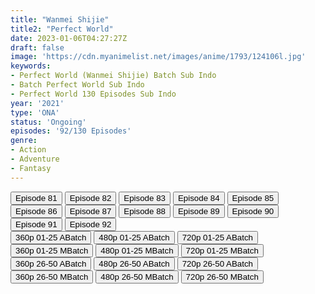 ```yaml
---
title: "Wanmei Shijie"
title2: "Perfect World"
date: 2023-01-06T04:27:27Z
draft: false
image: 'https://cdn.myanimelist.net/images/anime/1793/124106l.jpg'
keywords:
- Perfect World (Wanmei Shijie) Batch Sub Indo
- Batch Perfect World Sub Indo
- Perfect World 130 Episodes Sub Indo
year: '2021'
type: 'ONA'
status: 'Ongoing'
episodes: '92/130 Episodes'
genre:
- Action
- Adventure
- Fantasy
---
```


<div class="d-g gg-10">
<div class="d-g gg-5 gtc-r ai-c">
<button onclick="window.open('?arc=b7P15SHI8i_20221021/81/MP4/Kuramanime-PRFWRD-81-480p-Anichin','_blank')">Episode 81</button>
<button onclick="window.open('?arc=NAXHW9L4kQ_20221028/82/MP4/Kuramanime-PRFWRD-82-480p-Anichin','_blank')">Episode 82</button>
<button onclick="window.open('?arc=pOEfmNq6QK_20221104/83/MP4/Kuramanime-PRFWRD-83-480p-Anichin','_blank')">Episode 83</button>
<button onclick="window.open('?arc=OI3Cg1GuPD_20221111/84/MP4/Kuramanime-PRFWRD-84-480p-Anichin','_blank')">Episode 84</button>
<button onclick="window.open('?arc=jWMzrqvdCM_20221118/85/MP4/Kuramanime-PRFWRD-85-480p-Anichin','_blank')">Episode 85</button>
<button onclick="window.open('?arc=xmnxPGLTnd_20221125/86/MP4/Kuramanime-PRFWRD-86-480p-Anichin','_blank')">Episode 86</button>
<button onclick="window.open('?arc=mwpeK60JRo_20221202/87/MP4/Kuramanime-PRFWRD-87-480p-Anichin','_blank')">Episode 87</button>
<button onclick="window.open('?arc=t1FVYI0YZE_20221209/88/MP4/Kuramanime-PRFWRD-88-480p-Anichin','_blank')">Episode 88</button>
<button onclick="window.open('?arc=D31wAMaqfM_20221216/89/MP4/Kuramanime-PRFWRD-89-480p-Anichin','_blank')">Episode 89</button>
<button onclick="window.open('?arc=k8ghdekcdw_20221223/90/MP4/Kuramanime-PRFWRD-90-480p-Anichin','_blank')">Episode 90</button>
<button onclick="window.open('?arc=DZcBCouFu6_20221230/91/MP4/Kuramanime-PRFWRD-91-480p-Anichin','_blank')">Episode 91</button>
<button onclick="window.open('?arc=MXEyk4Hls8_20230106/92/MP4/Kuramanime-PRFWRD-92-480p-Anichin','_blank')">Episode 92</button>
</div>
<div class="d-g gg-5 gtc-r ai-c">
<button onclick="window.open('?barc=Ks5wDD3EF8_20220620/Batch/1-25/Kuramanime-PRFWRD-1_25-Mp4360','_blank')">360p 01-25 ABatch</button>
<button onclick="window.open('?barc=Ks5wDD3EF8_20220620/Batch/1-25/Kuramanime-PRFWRD-1_25-Mp4480','_blank')">480p 01-25 ABatch</button>
<button onclick="window.open('?barc=Ks5wDD3EF8_20220620/Batch/1-25/Kuramanime-PRFWRD-1_25-Mp4720','_blank')">720p 01-25 ABatch</button>
<button onclick="window.open('?bmed=96ax0j4tdii6k1f','_blank')">360p 01-25 MBatch</button>
<button onclick="window.open('?bmed=l1nm11cbytwxgyx','_blank')">480p 01-25 MBatch</button>
<button onclick="window.open('?bmed=ebqbmy2wsgnijln','_blank')">720p 01-25 MBatch</button>
<button onclick="window.open('?barc=Ks5wDD3EF8_20220620/Batch/26-50/Kuramanime-PRFWRD-26_50-Mp4360','_blank')">360p 26-50 ABatch</button>
<button onclick="window.open('?barc=Ks5wDD3EF8_20220620/Batch/26-50/Kuramanime-PRFWRD-26_50-Mp4480','_blank')">480p 26-50 ABatch</button>
<button onclick="window.open('?barc=Ks5wDD3EF8_20220620/Batch/26-50/Kuramanime-PRFWRD-26_50-Mp4720','_blank')">720p 26-50 ABatch</button>
<button onclick="window.open('?bmed=yp6kf16ggo8y6ti','_blank')">360p 26-50 MBatch</button>
<button onclick="window.open('?bmed=e0wu02sxmbaxgb9','_blank')">480p 26-50 MBatch</button>
<button onclick="window.open('?bmed=8lygkalon1uj6a7','_blank')">720p 26-50 MBatch</button>
</div>
</div>